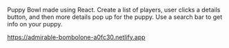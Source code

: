 Puppy Bowl made using React.
Create a list of players, 
user clicks a details button, and then more details pop up for the puppy.
Use a search bar to get info on your puppy.

https://admirable-bombolone-a0fc30.netlify.app